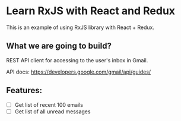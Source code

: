# Learn RxJS with React and Redux
This is an example of using RxJS library with React + Redux.

## What we are going to build?
REST API client for accessing to the user's inbox in Gmail.

API docs: https://developers.google.com/gmail/api/guides/

## Features:
- [ ] Get list of recent 100 emails
- [ ] Get list of all unread messages
